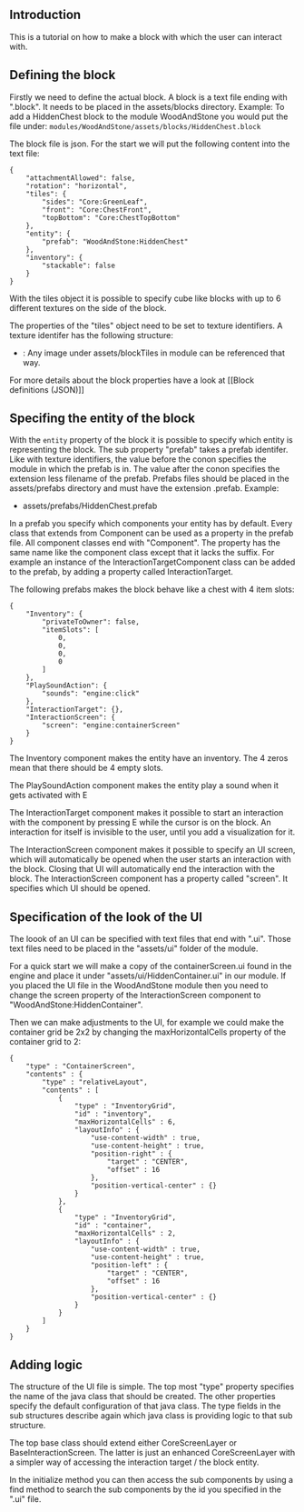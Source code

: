 ## Introduction
This is a tutorial on how to make a block with which the user can interact with.
## Defining the block
Firstly we need to define the actual block. A block is a text file ending with ".block". It needs to be placed in the assets/blocks directory. Example: To add a HiddenChest block to the module WoodAndStone you would put the file under:
`modules/WoodAndStone/assets/blocks/HiddenChest.block`

The block file is json. For the start we will put the following content into the text file:
```
{
    "attachmentAllowed": false,
    "rotation": "horizontal",
    "tiles": {
        "sides": "Core:GreenLeaf",
        "front": "Core:ChestFront",
        "topBottom": "Core:ChestTopBottom"
    },
    "entity": {
        "prefab": "WoodAndStone:HiddenChest"
    },
    "inventory": {
        "stackable": false
    }
}
```

With the tiles object it is possible to specify cube like blocks with up to 6 different textures on the side of the block. 

The properties of the "tiles" object need to be set to texture identifiers. A texture
identifer has the following structure:
* <module name>:<tile image name without extension>
Any image under assets/blockTiles in module can be referenced that way.

For more details about the block properties have a look at [[Block definitions (JSON)]]

## Specifing the entity of the block
With the `entity` property of the block it is possible to specify which entity is representing the block. The sub property "prefab" takes a prefab identifer. Like with texture identifiers, the value before the conon specifies the module in which the prefab is in. The value after the conon specifies the extension less filename of the prefab. Prefabs files should be placed in the assets/prefabs directory and must have the extension .prefab. Example:
* assets/prefabs/HiddenChest.prefab

In a prefab you specify which components your entity has by default.
Every class that extends from Component can be used as a property in the prefab file.
All component classes end with "Component". The property has the same name like the component class except that it lacks the suffix. For example an instance of the InteractionTargetComponent class can be added to the prefab, by adding a property called InteractionTarget.

The following prefabs makes the block behave like a chest with 4 item slots:
```
{
    "Inventory": {
        "privateToOwner": false,
        "itemSlots": [
            0,
            0,
            0,
            0
        ]
    },
    "PlaySoundAction": {
        "sounds": "engine:click"
    },
    "InteractionTarget": {},
    "InteractionScreen": {
        "screen": "engine:containerScreen"
    }
}
```
The Inventory component makes the entity have an inventory. The 4 zeros mean that there should be 4 empty slots.

The PlaySoundAction component makes the entity play a sound when it gets activated with E

The InteractionTarget component makes it possible to start an interaction with the component by pressing E while the cursor is on the block. An interaction for itself is invisible to the user, until you add a visualization for it.

The InteractionScreen component makes it possible to specify an UI screen, which will automatically be opened when the user starts an interaction with the block. Closing that UI will automatically end the interaction with the block. The InteractionScreen component has a property called "screen". It specifies which UI should be opened.

## Specification of the look of the UI
The loook of an UI can be specified with text files that end with ".ui". Those text files need
to be placed in the "assets/ui" folder of the module.

For a quick start we will make a copy of the containerScreen.ui found in the engine and place it under "assets/ui/HiddenContainer.ui" in our module. If you placed the UI file in the WoodAndStone module then you need to change the screen property of the InteractionScreen component to "WoodAndStone:HiddenContainer".

Then we can make adjustments to the UI, for example we could make the container grid
be 2x2 by changing the maxHorizontalCells property of the container grid to 2:
```
{
    "type" : "ContainerScreen",
    "contents" : {
        "type" : "relativeLayout",
        "contents" : [
            {
                "type" : "InventoryGrid",
                "id" : "inventory",
                "maxHorizontalCells" : 6,
                "layoutInfo" : {
                    "use-content-width" : true,
                    "use-content-height" : true,
                    "position-right" : {
                        "target" : "CENTER",
                        "offset" : 16
                    },
                    "position-vertical-center" : {}
                }
            },
            {
                "type" : "InventoryGrid",
                "id" : "container",
                "maxHorizontalCells" : 2,
                "layoutInfo" : {
                    "use-content-width" : true,
                    "use-content-height" : true,
                    "position-left" : {
                        "target" : "CENTER",
                        "offset" : 16
                    },
                    "position-vertical-center" : {}
                }
            }
        ]
    }
}
```

## Adding logic

The structure of the UI file is simple. The top most "type" property specifies the name of the java class that should be created. The other properties specify the default configuration of that java class. The type fields in the sub structures describe again which java class is providing logic to that sub structure.

The top base class should extend either CoreScreenLayer or BaseInteractionScreen. The latter is just an enhanced CoreScreenLayer with a simpler way of accessing the interaction target / the block entity.

In the initialize method you can then access the sub components by using a find method to search the sub components by the id you specified in the ".ui" file.